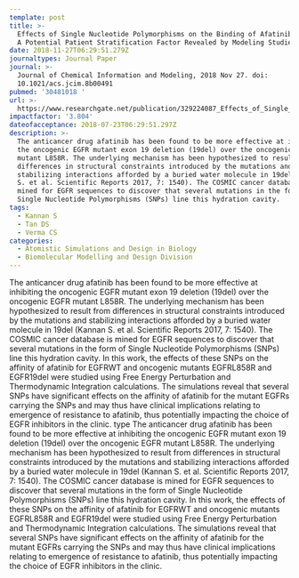 ```yaml
---
template: post
title: >-
  Effects of Single Nucleotide Polymorphisms on the Binding of Afatinib to EGFR:
  A Potential Patient Stratification Factor Revealed by Modeling Studies
date: 2018-11-27T06:29:51.279Z
journaltypes: Journal Paper
journal: >-
  Journal of Chemical Information and Modeling, 2018 Nov 27. doi:
  10.1021/acs.jcim.8b00491
pubmed: '30481018 '
url: >-
  https://www.researchgate.net/publication/329224087_Effects_of_Single_Nucleotide_Polymorphisms_on_the_Binding_of_Afatinib_to_EGFR_A_Potential_Patient_Stratification_Factor_Revealed_by_Modeling_Studies
impactfactor: '3.804'
dateofacceptance: 2018-07-23T06:29:51.297Z
description: >-
  The anticancer drug afatinib has been found to be more effective at inhibiting
  the oncogenic EGFR mutant exon 19 deletion (19del) over the oncogenic EGFR
  mutant L858R. The underlying mechanism has been hypothesized to result from
  differences in structural constraints introduced by the mutations and
  stabilizing interactions afforded by a buried water molecule in 19del (Kannan
  S. et al. Scientific Reports 2017, 7: 1540). The COSMIC cancer database is
  mined for EGFR sequences to discover that several mutations in the form of
  Single Nucleotide Polymorphisms (SNPs) line this hydration cavity. 
tags:
  - Kannan S
  - Tan DS
  - Verma CS
categories:
  - Atomistic Simulations and Design in Biology
  - Biomolecular Modelling and Design Division
---
```

The anticancer drug afatinib has been found to be more effective at inhibiting the oncogenic EGFR mutant exon 19 deletion (19del) over the oncogenic EGFR mutant L858R. The underlying mechanism has been hypothesized to result from differences in structural constraints introduced by the mutations and stabilizing interactions afforded by a buried water molecule in 19del (Kannan S. et al. Scientific Reports 2017, 7: 1540). The COSMIC cancer database is mined for EGFR sequences to discover that several mutations in the form of Single Nucleotide Polymorphisms (SNPs) line this hydration cavity. In this work, the effects of these SNPs on the affinity of afatinib for EGFRWT and oncogenic mutants EGFRL858R and EGFR19del were studied using Free Energy Perturbation and Thermodynamic Integration calculations. The simulations reveal that several SNPs have significant effects on the affinity of afatinib for the mutant EGFRs carrying the SNPs and may thus have clinical implications relating to emergence of resistance to afatinib, thus potentially impacting the choice of EGFR inhibitors in the clinic.  type The anticancer drug afatinib has been found to be more effective at inhibiting the oncogenic EGFR mutant exon 19 deletion (19del) over the oncogenic EGFR mutant L858R. The underlying mechanism has been hypothesized to result from differences in structural constraints introduced by the mutations and stabilizing interactions afforded by a buried water molecule in 19del (Kannan S. et al. Scientific Reports 2017, 7: 1540). The COSMIC cancer database is mined for EGFR sequences to discover that several mutations in the form of Single Nucleotide Polymorphisms (SNPs) line this hydration cavity. In this work, the effects of these SNPs on the affinity of afatinib for EGFRWT and oncogenic mutants EGFRL858R and EGFR19del were studied using Free Energy Perturbation and Thermodynamic Integration calculations. The simulations reveal that several SNPs have significant effects on the affinity of afatinib for the mutant EGFRs carrying the SNPs and may thus have clinical implications relating to emergence of resistance to afatinib, thus potentially impacting the choice of EGFR inhibitors in the clinic.
